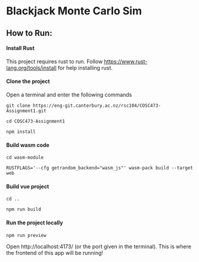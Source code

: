 # Blackjack Monte Carlo Sim

## How to Run: 

#### Install Rust

This project requires rust to run. Follow https://www.rust-lang.org/tools/install for help installing rust.

#### Clone the project

Open a terminal and enter the following commands

```
git clone https://eng-git.canterbury.ac.nz/rsc104/COSC473-Assignment1.git
```

```
cd COSC473-Assignment1
```

```
npm install
```

#### Build wasm code

```
cd wasm-module
```

```
RUSTFLAGS='--cfg getrandom_backend="wasm_js"' wasm-pack build --target web
```

#### Build vue project

```
cd ..
```

```
npm run build
```

#### Run the project locally
```
npm run preview
```
Open http://localhost:4173/ (or the port given in the terminal). This is where the frontend of this app will be running!

